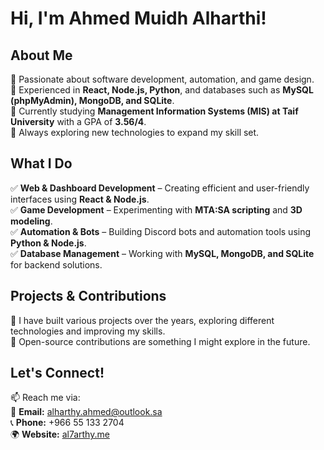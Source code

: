 # **Hi, I'm Ahmed Muidh Alharthi!** 

## **About Me**  
🔹 Passionate about software development, automation, and game design.  
🔹 Experienced in **React, Node.js, Python**, and databases such as **MySQL (phpMyAdmin), MongoDB, and SQLite**.  
🔹 Currently studying **Management Information Systems (MIS) at Taif University** with a GPA of **3.56/4**.  
🔹 Always exploring new technologies to expand my skill set.  

## **What I Do**  
✅ **Web & Dashboard Development** – Creating efficient and user-friendly interfaces using **React & Node.js**.  
✅ **Game Development** – Experimenting with **MTA:SA scripting** and **3D modeling**.  
✅ **Automation & Bots** – Building Discord bots and automation tools using **Python & Node.js**.  
✅ **Database Management** – Working with **MySQL, MongoDB, and SQLite** for backend solutions.  

## **Projects & Contributions**  
🔹 I have built various projects over the years, exploring different technologies and improving my skills.  
🔹 Open-source contributions are something I might explore in the future.  

## **Let's Connect!**  
📫 Reach me via:  
📧 **Email:** alharthy.ahmed@outlook.sa  
📞 **Phone:** +966 55 133 2704  
🌍 **Website:** [al7arthy.me](https://al7arthy.me)  

